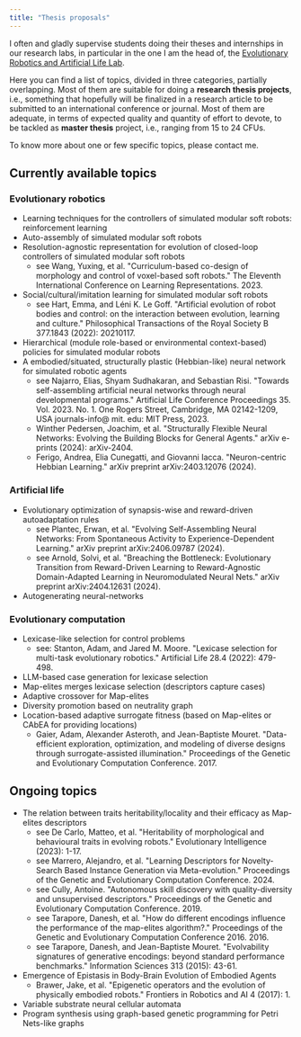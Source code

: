 ```yaml
---
title: "Thesis proposals"
---
```


I often and gladly supervise students doing their theses and internships in our research labs, in particular in the one I am the head of, the [Evolutionary Robotics and Artificial Life Lab](https://erallab.inginf.units.it).

Here you can find a list of topics, divided in three categories, partially overlapping.
Most of them are suitable for doing a **research thesis projects**, i.e., something that hopefully will be finalized in a research article to be submitted to an international conference or journal.
Most of them are adequate, in terms of expected quality and quantity of effort to devote, to be tackled as **master thesis** project, i.e., ranging from 15 to 24 CFUs.

To know more about one or few specific topics, please contact me.

## Currently available topics

### Evolutionary robotics
- Learning techniques for the controllers of simulated modular soft robots: reinforcement learning
- Auto-assembly of simulated modular soft robots
- Resolution-agnostic representation for evolution of closed-loop controllers of simulated modular soft robots
  - see Wang, Yuxing, et al. "Curriculum-based co-design of morphology and control of voxel-based soft robots." The Eleventh International Conference on Learning Representations. 2023.
- Social/cultural/imitation learning for simulated modular soft robots
  - see Hart, Emma, and Léni K. Le Goff. "Artificial evolution of robot bodies and control: on the interaction between evolution, learning and culture." Philosophical Transactions of the Royal Society B 377.1843 (2022): 20210117.
- Hierarchical (module role-based or environmental context-based) policies for simulated modular robots
- A embodied/situated, structurally plastic (Hebbian-like) neural network for simulated robotic agents
  - see Najarro, Elias, Shyam Sudhakaran, and Sebastian Risi. "Towards self-assembling artificial neural networks through neural developmental programs." Artificial Life Conference Proceedings 35. Vol. 2023. No. 1. One Rogers Street, Cambridge, MA 02142-1209, USA journals-info@ mit. edu: MIT Press, 2023.
  - Winther Pedersen, Joachim, et al. "Structurally Flexible Neural Networks: Evolving the Building Blocks for General Agents." arXiv e-prints (2024): arXiv-2404.
  - Ferigo, Andrea, Elia Cunegatti, and Giovanni Iacca. "Neuron-centric Hebbian Learning." arXiv preprint arXiv:2403.12076 (2024).

### Artificial life
- Evolutionary optimization of synapsis-wise and reward-driven autoadaptation rules
  - see Plantec, Erwan, et al. "Evolving Self-Assembling Neural Networks: From Spontaneous Activity to Experience-Dependent Learning." arXiv preprint arXiv:2406.09787 (2024).
  - see Arnold, Solvi, et al. "Breaching the Bottleneck: Evolutionary Transition from Reward-Driven Learning to Reward-Agnostic Domain-Adapted Learning in Neuromodulated Neural Nets." arXiv preprint arXiv:2404.12631 (2024).
- Autogenerating neural-networks

### Evolutionary computation
- Lexicase-like selection for control problems
  - see: Stanton, Adam, and Jared M. Moore. "Lexicase selection for multi-task evolutionary robotics." Artificial Life 28.4 (2022): 479-498.
- LLM-based case generation for lexicase selection
- Map-elites merges lexicase selection (descriptors capture cases)
- Adaptive crossover for Map-elites
- Diversity promotion based on neutrality graph
- Location-based adaptive surrogate fitness (based on Map-elites or CAbEA for providing locations)
  - Gaier, Adam, Alexander Asteroth, and Jean-Baptiste Mouret. "Data-efficient exploration, optimization, and modeling of diverse designs through surrogate-assisted illumination." Proceedings of the Genetic and Evolutionary Computation Conference. 2017.

## Ongoing topics
- The relation between traits heritability/locality and their efficacy as Map-elites descriptors
  - see De Carlo, Matteo, et al. "Heritability of morphological and behavioural traits in evolving robots." Evolutionary Intelligence (2023): 1-17.
  - see Marrero, Alejandro, et al. "Learning Descriptors for Novelty-Search Based Instance Generation via Meta-evolution." Proceedings of the Genetic and Evolutionary Computation Conference. 2024.
  - see Cully, Antoine. "Autonomous skill discovery with quality-diversity and unsupervised descriptors." Proceedings of the Genetic and Evolutionary Computation Conference. 2019.
  - see Tarapore, Danesh, et al. "How do different encodings influence the performance of the map-elites algorithm?." Proceedings of the Genetic and Evolutionary Computation Conference 2016. 2016.
  - see Tarapore, Danesh, and Jean-Baptiste Mouret. "Evolvability signatures of generative encodings: beyond standard performance benchmarks." Information Sciences 313 (2015): 43-61.
- Emergence of Epistasis in Body-Brain Evolution of Embodied Agents
  - Brawer, Jake, et al. "Epigenetic operators and the evolution of physically embodied robots." Frontiers in Robotics and AI 4 (2017): 1.
- Variable substrate neural cellular automata
- Program synthesis using graph-based genetic programming for Petri Nets-like graphs

